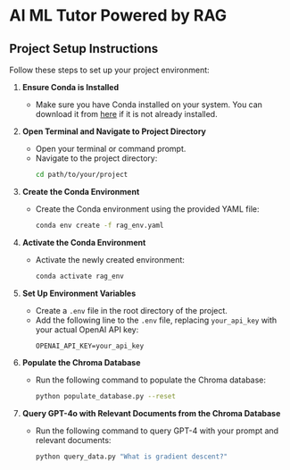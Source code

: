 # AI ML Tutor Powered by RAG

## Project Setup Instructions

Follow these steps to set up your project environment:

1. **Ensure Conda is Installed**
   - Make sure you have Conda installed on your system. You can download it from [here](https://docs.conda.io/projects/conda/en/latest/user-guide/install/index.html) if it is not already installed.

2. **Open Terminal and Navigate to Project Directory**
   - Open your terminal or command prompt.
   - Navigate to the project directory:
     ```bash
     cd path/to/your/project
     ```

3. **Create the Conda Environment**
   - Create the Conda environment using the provided YAML file:
     ```bash
     conda env create -f rag_env.yaml
     ```

4. **Activate the Conda Environment**
   - Activate the newly created environment:
     ```bash
     conda activate rag_env
     ```

5. **Set Up Environment Variables**
   - Create a `.env` file in the root directory of the project.
   - Add the following line to the `.env` file, replacing `your_api_key` with your actual OpenAI API key:
     ```plaintext
     OPENAI_API_KEY=your_api_key
     ```

6. **Populate the Chroma Database**
   - Run the following command to populate the Chroma database:
     ```bash
     python populate_database.py --reset
     ```

7. **Query GPT-4o with Relevant Documents from the Chroma Database**
   - Run the following command to query GPT-4 with your prompt and relevant documents:
     ```bash
     python query_data.py "What is gradient descent?"
     ```


